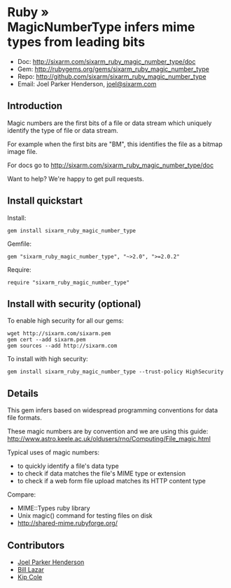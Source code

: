 # Ruby » <br> MagicNumberType infers mime types from leading bits

* Doc: <http://sixarm.com/sixarm_ruby_magic_number_type/doc>
* Gem: <http://rubygems.org/gems/sixarm_ruby_magic_number_type>
* Repo: <http://github.com/sixarm/sixarm_ruby_magic_number_type>
* Email: Joel Parker Henderson, <joel@sixarm.com>


## Introduction

Magic numbers are the first bits of a file or data stream
which uniquely identify the type of file or data stream.

For example when the first bits are "BM",
this identifies the file as a bitmap image file.

For docs go to <http://sixarm.com/sixarm_ruby_magic_number_type/doc>

Want to help? We're happy to get pull requests.


## Install quickstart

Install:

    gem install sixarm_ruby_magic_number_type

Gemfile:

    gem "sixarm_ruby_magic_number_type", "~>2.0", ">=2.0.2"

Require:

    require "sixarm_ruby_magic_number_type"


## Install with security (optional)

To enable high security for all our gems:

    wget http://sixarm.com/sixarm.pem
    gem cert --add sixarm.pem
    gem sources --add http://sixarm.com

To install with high security:

    gem install sixarm_ruby_magic_number_type --trust-policy HighSecurity


## Details

This gem infers based on widespread programming conventions for data file formats.

These magic numbers are by convention and we are using this guide:
http://www.astro.keele.ac.uk/oldusers/rno/Computing/File_magic.html

Typical uses of magic numbers:

  * to quickly identify a file's data type
  * to check if data matches the file's MIME type or extension
  * to check if a web form file upload matches its HTTP content type

Compare:

  * MIME::Types ruby library
  * Unix magic() command for testing files on disk
  * http://shared-mime.rubyforge.org/


## Contributors

* [Joel Parker Henderson](https://github.com/joelparkerhenderson)
* [Bill Lazar](https://github.com/billlazar)
* [Kip Cole](https://github.com/kipcole9)
